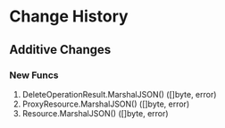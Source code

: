# Change History

## Additive Changes

### New Funcs

1. DeleteOperationResult.MarshalJSON() ([]byte, error)
1. ProxyResource.MarshalJSON() ([]byte, error)
1. Resource.MarshalJSON() ([]byte, error)
